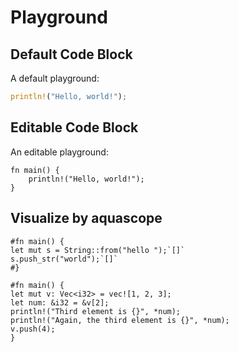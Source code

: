 # Playground


## Default Code Block
A default playground:
```rust
println!("Hello, world!");
```

## Editable Code Block

An editable playground:
```rust, editable
fn main() {
    println!("Hello, world!");
}
```

## Visualize by aquascope
```aquascope,interpreter
#fn main() {
let mut s = String::from("hello ");`[]`
s.push_str("world");`[]`
#}
```

```aquascope,permissions,stepper
#fn main() {
let mut v: Vec<i32> = vec![1, 2, 3];
let num: &i32 = &v[2];
println!("Third element is {}", *num);
println!("Again, the third element is {}", *num);
v.push(4);
}
```